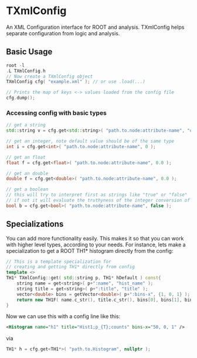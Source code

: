 # TXmlConfig
An XML Configuration interface for ROOT and analysis.
TXmlConfig helps separate configuration from logic and analysis.

## Basic Usage
```c++
root -l 
.L TXmlConfig.h
// Now create a TXmlConfig object
TXmlConfig cfg( "example.xml" ); // or use .load(...)

// Prints the map of keys <-> values loaded from the config file
cfg.dump();
```

### Accessing config with basic types
```c++
// get a string
std::string v = cfg.get<std::string>( "path.to.node:attribute-name", "default value if node DNE" );

// get an integer, note default value should be of the same type
int i = cfg.get<int>( "path.to.node:attribute-name", 0 );

// get an float
float f = cfg.get<float>( "path.to.node:attribute-name", 0.0 );

// get an double
double f = cfg.get<double>( "path.to.node:attribute-name", 0.0 );

// get a boolean
// this will try to interpret first as strings like "true" or "false"
// if not it will evaluate the truthyness of the integer conversion of the node value
bool b = cfg.get<bool>( "path.to.node:attribute-name", false );
```


## Specializations
You can add more functionality easily. This makes it so that you can work with higher level types, according to your needs. For instance, lets make a specialization to get a ROOT TH1* histogram directly from the config:
```c++
// This is a template specialization for
// creating and getting TH1* directly from config
template <>
TH1* TXmlConfig::get( std::string p, TH1* hDefault ) const{
    string name = get<string>( p+":name", "hist_name" );
    string title = get<string>( p+":title", "title" );
    vector<double> bins = getVector<double>( p+":bins-x", {1, 0, 1} );
    return new TH1F( name.c_str(), title.c_str(), bins[0], bins[1], bins[2] );
}
```

Now we can use this with a config line like this:
```xml
<Histogram name="h1" title="Hist1;p_{T};counts" bins-x="50, 0, 1" />
```
via
```c++
TH1* h = cfg.get<TH1*>( "path.to.Histogram", nullptr );
```